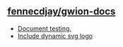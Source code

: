 ## [fennecdjay/gwion-docs](https://github.com/fennecdjay/gwion-docs)

 * [Document testing.](https://github.com/fennecdjay/gwion-docs/issues/11) 
 * [Include dynamic svg logo](https://github.com/fennecdjay/gwion-docs/issues/10) 

